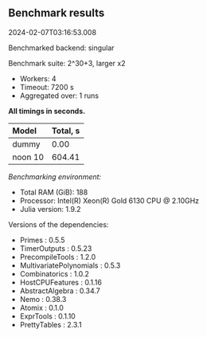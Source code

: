 ## Benchmark results

2024-02-07T03:16:53.008

Benchmarked backend: singular

Benchmark suite: 2^30+3, larger x2

- Workers: 4
- Timeout: 7200 s
- Aggregated over: 1 runs

**All timings in seconds.**

|Model|Total, s|
|:----|---|
|dummy|0.00|
|noon 10|604.41|

*Benchmarking environment:*

* Total RAM (GiB): 188
* Processor: Intel(R) Xeon(R) Gold 6130 CPU @ 2.10GHz
* Julia version: 1.9.2

Versions of the dependencies:

* Primes : 0.5.5
* TimerOutputs : 0.5.23
* PrecompileTools : 1.2.0
* MultivariatePolynomials : 0.5.3
* Combinatorics : 1.0.2
* HostCPUFeatures : 0.1.16
* AbstractAlgebra : 0.34.7
* Nemo : 0.38.3
* Atomix : 0.1.0
* ExprTools : 0.1.10
* PrettyTables : 2.3.1
